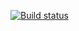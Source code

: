 [![Build status](https://ci.appveyor.com/api/projects/status/xowfmmwojfiqowrq?svg=true)](https://ci.appveyor.com/project/arhandreu/ahg-form)